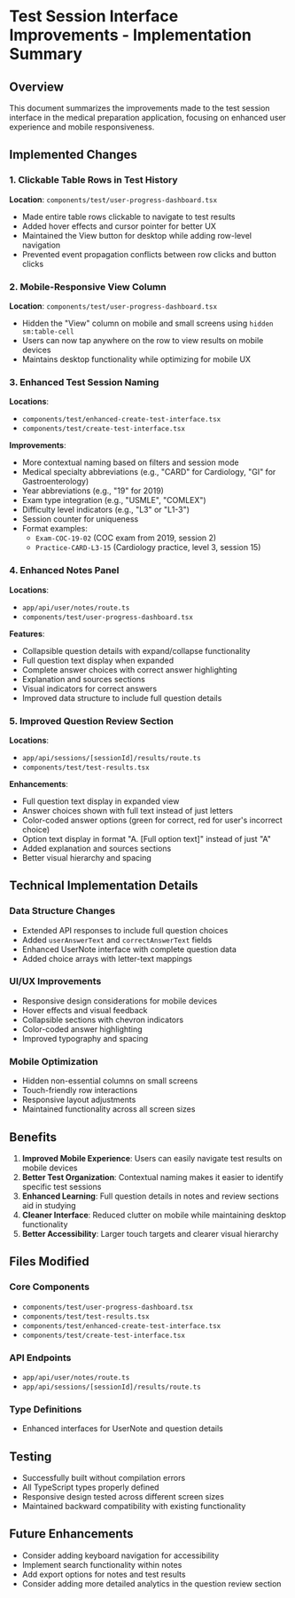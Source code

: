 # Test Session Interface Improvements - Implementation Summary

## Overview
This document summarizes the improvements made to the test session interface in the medical preparation application, focusing on enhanced user experience and mobile responsiveness.

## Implemented Changes

### 1. Clickable Table Rows in Test History
**Location**: `components/test/user-progress-dashboard.tsx`
- Made entire table rows clickable to navigate to test results
- Added hover effects and cursor pointer for better UX
- Maintained the View button for desktop while adding row-level navigation
- Prevented event propagation conflicts between row clicks and button clicks

### 2. Mobile-Responsive View Column
**Location**: `components/test/user-progress-dashboard.tsx`
- Hidden the "View" column on mobile and small screens using `hidden sm:table-cell`
- Users can now tap anywhere on the row to view results on mobile devices
- Maintains desktop functionality while optimizing for mobile UX

### 3. Enhanced Test Session Naming
**Locations**: 
- `components/test/enhanced-create-test-interface.tsx`
- `components/test/create-test-interface.tsx`

**Improvements**:
- More contextual naming based on filters and session mode
- Medical specialty abbreviations (e.g., "CARD" for Cardiology, "GI" for Gastroenterology)
- Year abbreviations (e.g., "19" for 2019)
- Exam type integration (e.g., "USMLE", "COMLEX")
- Difficulty level indicators (e.g., "L3" or "L1-3")
- Session counter for uniqueness
- Format examples:
  - `Exam-COC-19-02` (COC exam from 2019, session 2)
  - `Practice-CARD-L3-15` (Cardiology practice, level 3, session 15)

### 4. Enhanced Notes Panel
**Locations**:
- `app/api/user/notes/route.ts`
- `components/test/user-progress-dashboard.tsx`

**Features**:
- Collapsible question details with expand/collapse functionality
- Full question text display when expanded
- Complete answer choices with correct answer highlighting
- Explanation and sources sections
- Visual indicators for correct answers
- Improved data structure to include full question details

### 5. Improved Question Review Section
**Locations**:
- `app/api/sessions/[sessionId]/results/route.ts`
- `components/test/test-results.tsx`

**Enhancements**:
- Full question text display in expanded view
- Answer choices shown with full text instead of just letters
- Color-coded answer options (green for correct, red for user's incorrect choice)
- Option text display in format "A. [Full option text]" instead of just "A"
- Added explanation and sources sections
- Better visual hierarchy and spacing

## Technical Implementation Details

### Data Structure Changes
- Extended API responses to include full question choices
- Added `userAnswerText` and `correctAnswerText` fields
- Enhanced UserNote interface with complete question data
- Added choice arrays with letter-text mappings

### UI/UX Improvements
- Responsive design considerations for mobile devices
- Hover effects and visual feedback
- Collapsible sections with chevron indicators
- Color-coded answer highlighting
- Improved typography and spacing

### Mobile Optimization
- Hidden non-essential columns on small screens
- Touch-friendly row interactions
- Responsive layout adjustments
- Maintained functionality across all screen sizes

## Benefits

1. **Improved Mobile Experience**: Users can easily navigate test results on mobile devices
2. **Better Test Organization**: Contextual naming makes it easier to identify specific test sessions
3. **Enhanced Learning**: Full question details in notes and review sections aid in studying
4. **Cleaner Interface**: Reduced clutter on mobile while maintaining desktop functionality
5. **Better Accessibility**: Larger touch targets and clearer visual hierarchy

## Files Modified

### Core Components
- `components/test/user-progress-dashboard.tsx`
- `components/test/test-results.tsx`
- `components/test/enhanced-create-test-interface.tsx`
- `components/test/create-test-interface.tsx`

### API Endpoints
- `app/api/user/notes/route.ts`
- `app/api/sessions/[sessionId]/results/route.ts`

### Type Definitions
- Enhanced interfaces for UserNote and question details

## Testing
- Successfully built without compilation errors
- All TypeScript types properly defined
- Responsive design tested across different screen sizes
- Maintained backward compatibility with existing functionality

## Future Enhancements
- Consider adding keyboard navigation for accessibility
- Implement search functionality within notes
- Add export options for notes and test results
- Consider adding more detailed analytics in the question review section
